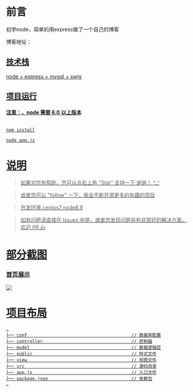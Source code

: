 # 前言


初学node，简单的用express做了一个自己的博客

博客地址：<a href="http://express.91laysen.cn/" target="_blank">


## 技术栈

node + express + mysql + swig


## 项目运行

#### 注意：，node 需要 6.0 以上版本 

```

npm install

node app.js

```


# 说明

>  如果对您有帮助，您可以点右上角 "Star" 支持一下 谢谢！ ^_^

>  或者您可以 "follow" 一下，我会不断开源更多的有趣的项目

>  开发环境 centos7 node8.9

>  如有问题请直接在 Issues 中提，或者您发现问题并有非常好的解决方案，欢迎 PR 👍



# 部分截图


### 首页展示

<img src="http://express.91laysen.cn/public/20180409220644.jpg"/>




# 项目布局

```
.
├── conf                                        // 数据库配置
├── controller                                  // 控制器
├── model                                       // 数据逻辑层
├── public                                      // 样式文件
├── view                                        // 视图文件
├── src                                         // 源码目录
├── app.js                                      // 入口文件
├── package.json                                // 依赖包
.


```

